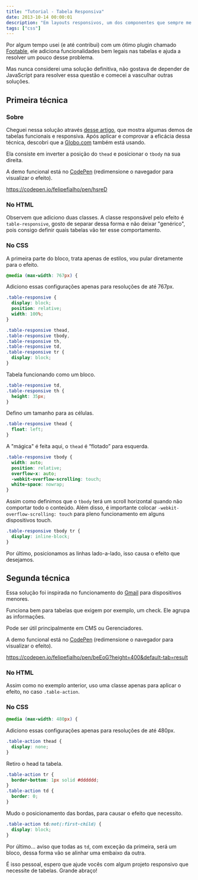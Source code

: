 ```yaml
---
title: "Tutorial - Tabela Responsiva"
date: 2013-10-14 00:00:01
description: "Em layouts responsivos, um dos componentes que sempre me incomodava eram as tabelas. Nesse artigo vamos tentar contornar esse problema"
tags: ["css"]
---
```


Por algum tempo usei (e até contribui) com um ótimo plugin chamado [Footable](http://bit.ly/17CGaeG), ele adiciona funcionalidades bem legais nas tabelas e ajuda a resolver um pouco desse problema.

Mas nunca considerei uma solução definitiva, não gostava de depender de JavaScript para resolver essa questão e comecei a vasculhar outras soluções.

## Primeira técnica

### Sobre

Cheguei nessa solução através [desse artigo](http://elvery.net), que mostra algumas demos de tabelas funcionais e responsiva. Após aplicar e comprovar a eficácia dessa técnica, descobri que a [Globo.com](http://www.globo.com) também está usando.

Ela consiste em inverter a posição do `thead` e posicionar o `tbody` na sua direita.

A demo funcional está no [CodePen](https://codepen.io/felipefialho/pen/hsreD) (redimensione o navegador para visualizar o efeito).

https://codepen.io/felipefialho/pen/hsreD

### No HTML

Observem que adiciono duas classes. A classe responsável pelo efeito é `table-responsive`, gosto de separar dessa forma e não deixar "genérico", pois consigo definir quais tabelas vão ter esse comportamento.

### No CSS

A primeira parte do bloco, trata apenas de estilos, vou pular diretamente para o efeito.

```css
@media (max-width: 767px) {

```

Adiciono essas configurações apenas para resoluções de até 767px.

```css
.table-responsive {
  display: block;
  position: relative;
  width: 100%;
}

.table-responsive thead,
.table-responsive tbody,
.table-responsive th,
.table-responsive td,
.table-responsive tr {
  display: block;
}
```

Tabela funcionando como um bloco.

```css
.table-responsive td,
.table-responsive th {
  height: 35px;
}
```

Defino um tamanho para as células.

```css
.table-responsive thead {
  float: left;
}
```

A "mágica" é feita aqui, o `thead` é “flotado” para esquerda.

```css
.table-responsive tbody {
  width: auto;
  position: relative;
  overflow-x: auto;
  -webkit-overflow-scrolling: touch;
  white-space: nowrap;
}
```

Assim como definimos que o `tbody` terá um scroll horizontal quando não comportar todo o conteúdo. Além disso, é importante colocar `-webkit-overflow-scrolling: touch` para pleno funcionamento em alguns dispositivos touch.

```css
.table-responsive tbody tr {
  display: inline-block;
}
```

Por último, posicionamos as linhas lado-a-lado, isso causa o efeito que desejamos.

## Segunda técnica

Essa solução foi inspirada no funcionamento do [Gmail](http://www.gmail.com) para dispositivos menores.

Funciona bem para tabelas que exigem por exemplo, um check. Ele agrupa as informações.

Pode ser útil principalmente em CMS ou Gerenciadores.

A demo funcional está no [CodePen](http://codepen.io/felipefialho/pen/beEoG) (redimensione o navegador para visualizar o efeito).

https://codepen.io/felipefialho/pen/beEoG?height=400&default-tab=result

### No HTML
 
Assim como no exemplo anterior, uso uma classe apenas para aplicar o efeito, no caso `.table-action`.

### No CSS

```css
@media (max-width: 480px) {

```

Adiciono essas configurações apenas para resoluções de até 480px.

```css
.table-action thead {
  display: none;
}
```

Retiro o head ta tabela.

```css
.table-action tr {
  border-bottom: 1px solid #dddddd;
}
.table-action td {
  border: 0;
}
```

Mudo o posicionamento das bordas, para causar o efeito que necessito.

```css
.table-action td:not(:first-child) {
  display: block;
}
```

Por último... aviso que todas as `td`, com exceção da primeira, será um bloco, dessa forma vão se alinhar uma embaixo da outra.

É isso pessoal, espero que ajude vocês com algum projeto responsivo que necessite de tabelas. Grande abraço!
